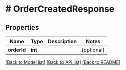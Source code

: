 # # OrderCreatedResponse

## Properties

Name | Type | Description | Notes
------------ | ------------- | ------------- | -------------
**orderId** | **int** |  | [optional]

[[Back to Model list]](../../README.md#models) [[Back to API list]](../../README.md#endpoints) [[Back to README]](../../README.md)
